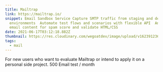 ```yaml
---
title: Mailtrap
link: https://mailtrap.io/
snippet: Email Sandbox Service Capture SMTP traffic from staging and dev
  environments  Automate test flows and scenarios with flexible API  Analyze
  email content for spam score and validate HTML/CSS
date: 2021-06-17T03:12:18.882Z
thumbnail: https://res.cloudinary.com/wegoatdev/image/upload/v1623912368/freestuffdev/stuff/Screen_Shot_2021-06-17_at_11.12.08_AM-removebg-preview.png
tags:
  - mail
---
```

For new users who want to evaluate Mailtrap or intend to apply it on a personal side project.
500 Email test / month